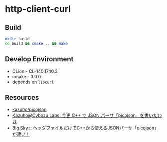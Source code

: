 # http-client-curl

## Build

``` sh
mkdir build
cd build && cmake .. && make
```

## Develop Environment

- CLion - CL-140.1740.3
- cmake - 3.0.0
- depends on `libcurl`

## Resources

- [kazuho/picojson](https://github.com/kazuho/picojson)
- [Kazuho@Cybozu Labs: 今更 C++ で JSON パーサ「picojson」を書いたわけ](http://developer.cybozu.co.jp/archives/kazuho/2009/07/c-json-picojson.html)
- [Big Sky :: ヘッダファイルだけでC++から使えるJSONパーサ「picojson」が凄い！](http://mattn.kaoriya.net/software/lang/c/20090702153947.htm)
